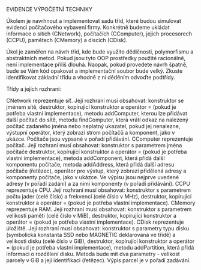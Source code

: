 EVIDENCE VÝPOČETNÍ TECHNIKY

Úkolem je navrhnout a implementovat sadu tříd, které budou simulovat evidenci počítačového vybavení firmy. Konkrétně budeme ukládat informace o sítích (CNetwork), počítačích (CComputer), jejich procesorech (CCPU), pamětech (CMemory) a discích (CDisk).

Úkol je zaměřen na návrh tříd, kde bude využito dědičnosti, polymorfismu a abstraktních metod. Pokud jsou tyto OOP prostředky použité racionálně, není implementace příliš dlouhá. Naopak, pokud provedete návrh špatně, bude se Vám kód opakovat a implementační soubor bude velký. Zkuste identifikovat základní třídu a vhodně z ní děděním odvoďte podtřídy.

Třídy a jejich rozhraní:

CNetwork
reprezentuje síť. Její rozhraní musí obsahovat:
konstruktor se jménem sítě,
destruktor, kopírující konstruktor a operátor = (pokud je potřeba vlastní implementace),
metodu addComputer, kterou lze přidávat další počítač do sítě,
metodu findComputer, která vrátí odkaz na nalezený počítač zadaného jména nebo neplatný ukazatel, pokud jej nenalezne,
výstupní operátor, který zobrazí strom počítačů a komponent, jako v ukázce. Počítače jsou vypsané v pořadí přidávání.
CComputer
reprezentuje počítač. Její rozhraní musí obsahovat:
konstruktor s parametrem jména počítače
destruktor, kopírující konstruktor a operátor = (pokud je potřeba vlastní implementace),
metoda addComponent, která přidá další komponentu počítače,
metoda addAddress, která přidá další adresu počítače (řetězec),
operátor pro výstup, který zobrazí přidělená adresy a komponenty počítače, jako v ukázce. Ve výpisu jsou nejprve uvedené adresy (v pořadí zadání) a za nimi komponenty (v pořadí přidávání).
CCPU
reprezentuje CPU. Její rozhraní musí obsahovat:
konstruktor s parametrem počtu jader (celé číslo) a frekvencí (celé číslo v MHz),
destruktor, kopírující konstruktor a operátor = (pokud je potřeba vlastní implementace).
CMemory
reprezentuje RAM. Její rozhraní musí obsahovat:
konstruktor s parametrem velikosti paměti (celé číslo v MiB),
destruktor, kopírující konstruktor a operátor = (pokud je potřeba vlastní implementace).
CDisk
reprezentuje úložiště. Její rozhraní musí obsahovat:
konstruktor s parametry typu disku (symbolická konstanta SSD nebo MAGNETIC deklarovaná ve třídě) a velikosti disku (celé číslo v GiB),
destruktor, kopírující konstruktor a operátor = (pokud je potřeba vlastní implementace),
metodu addPartition, která přidá informaci o rozdělení disku. Metoda bude mít dva parametry - velikost parcely v GiB a její identifikaci (řetězec). Výpis parcel je v pořadí zadávání.
